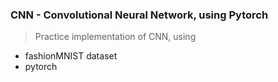 ### CNN - Convolutional Neural Network, using Pytorch

> Practice implementation of CNN, using
- fashionMNIST dataset
- pytorch
